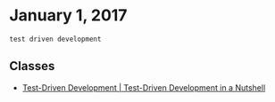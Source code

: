 # January 1, 2017

`test driven development`

## Classes

- [Test-Driven Development | Test-Driven Development in a Nutshell](https://mva.microsoft.com/en-US/training-courses/testdriven-development-16458?l=iCWHq6vXC_2706218965)
